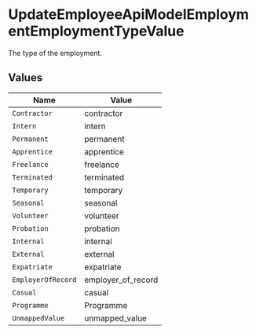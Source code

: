 # UpdateEmployeeApiModelEmploymentEmploymentTypeValue

The type of the employment.


## Values

| Name               | Value              |
| ------------------ | ------------------ |
| `Contractor`       | contractor         |
| `Intern`           | intern             |
| `Permanent`        | permanent          |
| `Apprentice`       | apprentice         |
| `Freelance`        | freelance          |
| `Terminated`       | terminated         |
| `Temporary`        | temporary          |
| `Seasonal`         | seasonal           |
| `Volunteer`        | volunteer          |
| `Probation`        | probation          |
| `Internal`         | internal           |
| `External`         | external           |
| `Expatriate`       | expatriate         |
| `EmployerOfRecord` | employer_of_record |
| `Casual`           | casual             |
| `Programme`        | Programme          |
| `UnmappedValue`    | unmapped_value     |